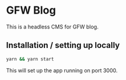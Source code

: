 # GFW Blog

This is a headless CMS for GFW blog.

## Installation / setting up locally

```bash
yarn && yarn start
```

This will set up the app running on port 3000.


